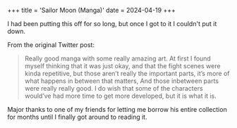 +++
title = 'Sailor Moon (Manga)'
date = 2024-04-19
+++

I had been putting this off for so long, but once I got to it I couldn't put it down.

<!--more-->

From the original Twitter post:

> Really good manga with some really amazing art. At first I found myself thinking that it was just okay, and that the fight scenes were kinda repetitive, but those aren’t really the important parts, it’s more of what happens in between that matters,
> And those inbetween parts were really really good. I do wish that some of the characters would’ve had more time to get more developed, but it is what it is. 

Major thanks to one of my friends for letting me borrow his entire collection for months until I finally got around to reading it.